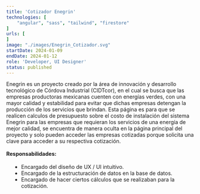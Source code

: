 ```yaml
---
title: 'Cotizador Enegrin'
technologies: [
    "angular", "sass", "tailwind", "firestore"
]
urls: [
]
image: "./images/Enegrin_Cotizador.svg"
startDate: 2024-01-09
endDate: 2024-01-12
role: 'Developer, UI Designer'
status: published
---
```

Enegrin es un proyecto creado por la área de innovación y desarrollo tecnológico de Córdova Industrial (CIDTcor), en el cual se busca que las 
empresas productoras mexicanas cuenten con energías verdes, con una mayor calidad y estabilidad para evitar que dichas empresas detengan la producción de 
los servicios que brindan. Esta página es para que se realicen calculos de presupuesto sobre el costo de instalación del sistema Enegrin para las empresas que requieran los servicios de una energía de mejor calidad, se encuentra de manera oculta en la página principal del proyecto y solo pueden acceder las empresas cotizadas porque solicita una clave para acceder a su respectiva cotización.
\
\
**Responsabilidades:**

- Encargado del diseño de UX / UI intuitivo. 
- Encargado de la estructuración de datos en la base de datos.
- Encargado de hacer ciertos cálculos que se realizaban para la cotización.

<style>
    ul {
		list-style: disc !important;
		margin: 18px 0px !important;
		padding: 0px 0px 0px 40px !important;
	}
</style>

